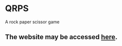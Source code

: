 # QRPS
A rock paper scissor game

## The website may be accessed [here](https://czaplickijakub.github.io/QRPS/).